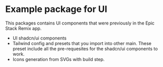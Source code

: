 # Example package for UI

This packages contains UI components that were previously in the Epic Stack
Remix app.

- UI shadcn/ui components
- Tailwind config and presets that you import into other main. These preset
  include all the pre-requesites for the shadcn/ui components to work.
- Icons generation from SVGs with build step.
